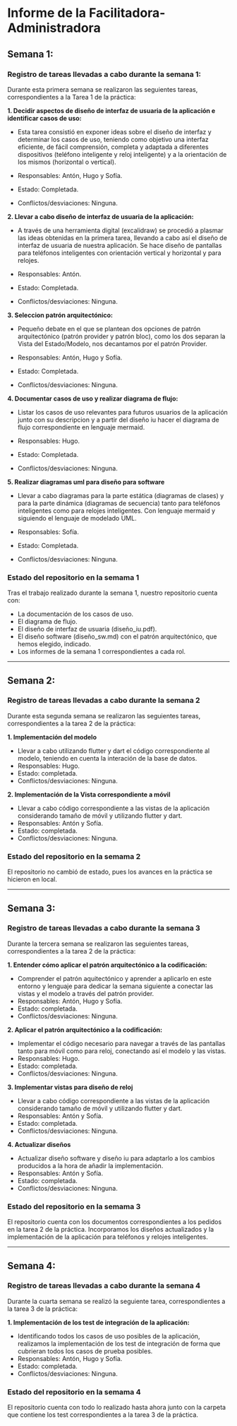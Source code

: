 # Informe de la Facilitadora-Administradora
## Semana 1:

### Registro de tareas llevadas a cabo durante la semana 1:

Durante esta primera semana se realizaron las seguientes tareas, correspondientes a la Tarea 1 de la práctica:

**1. Decidir aspectos de diseño de interfaz de usuaria de la aplicación e identificar casos de uso:**

- Esta tarea consistió en exponer ideas sobre el diseño de interfaz y determinar los casos de uso, 
teniendo como objetivo una interfaz eficiente, de fácil comprensión, completa y adaptada a diferentes dispositivos 
(teléfono inteligente y reloj inteligente) y a la orientación de los mismos (horizontal o vertical).

- Responsables: Antón, Hugo y Sofía.
- Estado: Completada.
- Conflictos/desviaciones: Ninguna.

**2. Llevar a cabo diseño de interfaz de usuaria de la aplicación:**
- A través de una herramienta digital (excalidraw) se procedió a plasmar las ideas obtenidas en la primera tarea,
 llevando a cabo así el diseño de interfaz de usuaria de nuestra aplicación.
 Se hace diseño de pantallas para teléfonos inteligentes con orientación vertical y horizontal y para relojes.
 
- Responsables: Antón.
- Estado: Completada.
- Conflictos/desviaciones: Ninguna.

**3. Seleccion patrón arquitectónico:**
- Pequeño debate en el que se plantean dos opciones de patrón arquitectónico (patrón provider y patrón bloc), 
como los dos separan la Vista del Estado/Modelo, nos decantamos por el patrón Provider.

- Responsables: Antón, Hugo y Sofía.
- Estado: Completada.
- Conflictos/desviaciones: Ninguna.

**4. Documentar casos de uso y realizar diagrama de flujo:**
- Listar los casos de uso relevantes para futuros usuarios de la aplicación junto con su descripcion y a partir
 del diseño iu hacer el diagrama de flujo correspondiente en lenguaje mermaid.

- Responsables: Hugo.
- Estado: Completada.
- Conflictos/desviaciones: Ninguna.

**5. Realizar diagramas uml para diseño para software**
- Llevar a cabo diagramas para la parte estática (diagramas de clases) y para la parte dinámica (diagramas de secuencia)
  tanto para teléfonos inteligentes como para relojes inteligentes. Con lenguaje mermaid y siguiendo el lenguaje de modelado UML.
  
- Responsables: Sofía.
- Estado: Completada.
- Conflictos/desviaciones: Ninguna.
  

### Estado del repositorio en la semama 1

Tras el trabajo realizado durante la semana 1, nuestro repositorio cuenta con:

- La documentación de los casos de uso.
- El diagrama de flujo.
- El diseño de interfaz de usuaria (diseño_iu.pdf).
- El diseño software (diseño_sw.md) con el patrón arquitectónico, que hemos elegido, indicado.
- Los informes de la semana 1 correspondientes a cada rol.

---


## Semana 2:
###  Registro de tareas llevadas a cabo durante la semana 2

Durante esta segunda semana se realizaron las seguientes tareas, correspondientes a la tarea 2 de la práctica:    


**1. Implementación del modelo**
- Llevar a cabo utilizando flutter y dart el código correspondiente al modelo, 
  teniendo en cuenta la interación de la base de datos.
- Responsables: Hugo.
- Estado: completada.
- Conflictos/desviaciones: Ninguna.

**2. Implementación de la Vista correspondiente a móvil**
- Llevar a cabo código correspondiente a las vistas de la aplicación considerando tamaño de móvil y utilizando flutter y dart.
- Responsables: Antón y Sofía.
- Estado: completada.
- Conflictos/desviaciones: Ninguna.
  
### Estado del repositorio en la semama 2
El repositorio no cambió de estado, pues los avances en la práctica se hicieron en local.

---
## Semana 3:
###  Registro de tareas llevadas a cabo durante la semana 3

Durante la tercera semana se realizaron las seguientes tareas, correspondientes a la tarea 2 de la práctica:

**1. Entender cómo aplicar el patrón arquitectónico a la codificación:** 
- Comprender el patrón aquitectónico y aprender a aplicarlo en este entorno y lenguaje 
  para dedicar la semana siguiente a conectar las vistas y el modelo a través del patrón provider.
- Responsables: Antón, Hugo y Sofía.
- Estado: completada.
- Conflictos/desviaciones: Ninguna.
  
**2. Aplicar el patrón arquitectónico a la codificación:**

- Implementar el código necesario para navegar a través de las pantallas tanto para móvil como para reloj, conectando así el modelo y las vistas.
- Responsables: Hugo.
- Estado: completada.
- Conflictos/desviaciones: Ninguna.

**3. Implementar vistas para diseño de reloj**

- Llevar a cabo código correspondiente a las vistas de la aplicación considerando tamaño de móvil y utilizando flutter y dart.
- Responsables: Antón y Sofía.
- Estado: completada.
- Conflictos/desviaciones: Ninguna.
  
**4. Actualizar diseños**

- Actualizar diseño software y diseño iu para adaptarlo a los cambios producidos a la hora de añadir la implementación. 
- Responsables: Antón y Sofía.
- Estado: completada.
- Conflictos/desviaciones: Ninguna.

### Estado del repositorio en la semama 3
El repositorio cuenta con los documentos correspondientes a los pedidos en la tarea 2 de la práctica.
Incorporamos los diseños actualizados y la implementación de la aplicación para teléfonos y relojes inteligentes.

---
## Semana 4:
###  Registro de tareas llevadas a cabo durante la semana 4

Durante la cuarta semana se realizó la seguiente tarea, correspondientes a la tarea 3 de la práctica:

**1. Implementación de los test de integración de la aplicación:** 
- Identificando todos los casos de uso posibles de la aplicación, realizamos la implementación de los test de integración de forma que cubrieran todos los casos de prueba posibles.
- Responsables: Antón, Hugo y Sofía.
- Estado: completada.
- Conflictos/desviaciones: Ninguna.
  

### Estado del repositorio en la semama 4
El repositorio cuenta con todo lo realizado hasta ahora junto con la carpeta que contiene los test correspondientes a la tarea 3 de la práctica.
